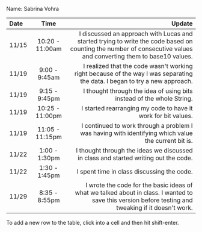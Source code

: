 Name: Sabrina Vohra

| Date  |      Time       |                                                                                                                                                           Update |
|:------|:---------------:|-----------------------------------------------------------------------------------------------------------------------------------------------------------------:|
| 11/15 | 10:20 - 11:00am | I discussed an approach with Lucas and started trying to write the code based on counting the number of consecutive values and converting them to base10 values. |
| 11/19 |  9:00 - 9:45am  |                                       I realized that the code wasn't working right because of the way I was separating the data. I began to try a new approach. |
| 11/19 |  9:15 - 9:45pm  |                                                                                            I thought through the idea of using bits instead of the whole String. |
| 11/19 | 10:25 - 11:00pm |                                                                                                    I started rearranging my code to have it work for bit values. |
| 11/19 | 11:05 - 11:15pm |                                                              I continued to work through a problem I was having with identifying which value the current bit is. |
| 11/22 |  1:00 - 1:30pm  |                                                                              I thought through the ideas we discussed in class and started writing out the code. |
| 11/22 |  1:30 - 1:45pm  |                                                                                                                       I spent time in class discussing the code. |
| 11/29 |  8:35 - 8:55pm  |             I wrote the code for the basic ideas of what we talked about in class. I wanted to save this version before testing and tweaking if it doesn't work. |

To add a new row to the table, click into a cell and then hit shift-enter.